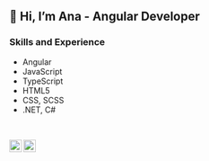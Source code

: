 ## 👋 Hi, I’m Ana - Angular Developer

### Skills and Experience

* Angular
* JavaScript
* TypeScript
* HTML5
* CSS, SCSS
* .NET, C#

<br>

[<img align="left" alt="LinkedIn | LinkedIn" width="22px" src="https://cdn.jsdelivr.net/npm/simple-icons@v3/icons/linkedin.svg" />][linkedin]
[<img align="left" alt="Facebook | Facebook" width="22px" src="https://cdn.jsdelivr.net/npm/simple-icons@v3/icons/facebook.svg" />][facebook]

[linkedin]: https://www.linkedin.com/in/anamaghradze/
[facebook]: https://www.facebook.com/AnnaMaghradze/

